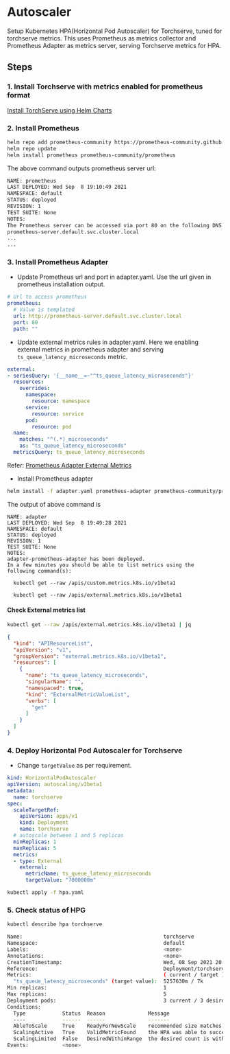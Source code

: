 # Autoscaler 

Setup Kubernetes HPA(Horizontal Pod Autoscaler) for Torchserve, tuned for torchserve metrics. This uses Prometheus as metrics collector and Prometheus Adapter as metrics server, serving Torchserve metrics for HPA.

## Steps

### 1. Install Torchserve with metrics enabled for prometheus format

[Install TorchServe using Helm Charts](README.md##-Deploy-TorchServe-using-Helm-Charts)
### 2. Install Prometheus

```bash
helm repo add prometheus-community https://prometheus-community.github.io/helm-charts
helm repo update
helm install prometheus prometheus-community/prometheus
```

The above command outputs prometheus server url:

```bash
NAME: prometheus
LAST DEPLOYED: Wed Sep  8 19:10:49 2021
NAMESPACE: default
STATUS: deployed
REVISION: 1
TEST SUITE: None
NOTES:
The Prometheus server can be accessed via port 80 on the following DNS name from within your cluster:
prometheus-server.default.svc.cluster.local
...
...
```

### 3. Install Prometheus Adapter

- Update Prometheus url and port in adapter.yaml. Use the url given in prometheus installation output.

```yaml
# Url to access prometheus
prometheus:
  # Value is templated
  url: http://prometheus-server.default.svc.cluster.local
  port: 80
  path: ""
```

- Update external metrics rules in adapter.yaml. Here we enabling external metrics in prometheus adapter and serving `ts_queue_latency_microseconds` metric.

```yaml
external:
- seriesQuery: '{__name__=~"^ts_queue_latency_microseconds"}'
  resources:
    overrides:
      namespace:
        resource: namespace
      service:
        resource: service
      pod:
        resource: pod
  name:
    matches: "^(.*)_microseconds"
    as: "ts_queue_latency_microseconds"
  metricsQuery: ts_queue_latency_microseconds
```

Refer: [Prometheus Adapter External Metrics](https://github.com/kubernetes-sigs/prometheus-adapter/blob/master/docs/externalmetrics.md)

- Install Prometheus adapter

```bash
helm install -f adapter.yaml prometheus-adapter prometheus-community/prometheus-adapter
```

The output of above command is

```
NAME: adapter
LAST DEPLOYED: Wed Sep  8 19:49:28 2021
NAMESPACE: default
STATUS: deployed
REVISION: 1
TEST SUITE: None
NOTES:
adapter-prometheus-adapter has been deployed.
In a few minutes you should be able to list metrics using the following command(s):

  kubectl get --raw /apis/custom.metrics.k8s.io/v1beta1

  kubectl get --raw /apis/external.metrics.k8s.io/v1beta1
```

#### Check External metrics list

```bash
kubectl get --raw /apis/external.metrics.k8s.io/v1beta1 | jq
```

```json
{
  "kind": "APIResourceList",
  "apiVersion": "v1",
  "groupVersion": "external.metrics.k8s.io/v1beta1",
  "resources": [
    {
      "name": "ts_queue_latency_microseconds",
      "singularName": "",
      "namespaced": true,
      "kind": "ExternalMetricValueList",
      "verbs": [
        "get"
      ]
    }
  ]
}
```

### 4. Deploy Horizontal Pod Autoscaler for Torchserve

- Change `targetValue` as per requirement.

```yaml
kind: HorizontalPodAutoscaler
apiVersion: autoscaling/v2beta1
metadata:
  name: torchserve
spec:
  scaleTargetRef:
    apiVersion: apps/v1
    kind: Deployment
    name: torchserve
  # autoscale between 1 and 5 replicas
  minReplicas: 1
  maxReplicas: 5
  metrics:
  - type: External
    external:
      metricName: ts_queue_latency_microseconds
      targetValue: "7000000m"
```

```bash
kubectl apply -f hpa.yaml
```

### 5. Check status of HPG

```bash
kubectl describe hpa torchserve
```

```bash
Name:                                              torchserve
Namespace:                                         default
Labels:                                            <none>
Annotations:                                       <none>
CreationTimestamp:                                 Wed, 08 Sep 2021 20:09:48 +0530
Reference:                                         Deployment/torchserve
Metrics:                                           ( current / target )
  "ts_queue_latency_microseconds" (target value):  5257630m / 7k
Min replicas:                                      1
Max replicas:                                      5
Deployment pods:                                   3 current / 3 desired
Conditions:
  Type            Status  Reason              Message
  ----            ------  ------              -------
  AbleToScale     True    ReadyForNewScale    recommended size matches current size
  ScalingActive   True    ValidMetricFound    the HPA was able to successfully calculate a replica count from external metric ts_queue_latency_microseconds(nil)
  ScalingLimited  False   DesiredWithinRange  the desired count is within the acceptable range
Events:           <none>
```